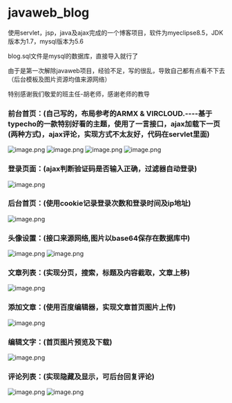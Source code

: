 # javaweb_blog 
使用servlet，jsp，java及ajax完成的一个博客项目，软件为myeclipse8.5，JDK版本为1.7，mysql版本为5.6

blog.sql文件是mysql的数据库，直接导入就行了

由于是第一次解除javaweb项目，经验不足，写的很乱，导致自己都有点看不下去（后台模板及图片资源均值来源网络）

特别感谢我们敬爱的班主任-胡老师，感谢老师的教导

### 前台首页：(自己写的，布局参考的ARMX & VIRCLOUD.----基于typecho的一款特别好看的主题，使用了一言接口，ajax加载下一页(两种方式)，ajax评论，实现方式不太友好，代码在servlet里面)
![image.png](http://ww1.sinaimg.cn/large/005KupFKgy1gckqld7zhkj31hc0q7nla.jpg)
![image.png](http://ww1.sinaimg.cn/large/005KupFKgy1gckqlnv2pzj31hc0q7dkl.jpg)
![image.png](http://ww1.sinaimg.cn/large/005KupFKgy1gckqm9dse3j31hc0q5aij.jpg)
![image.png](http://ww1.sinaimg.cn/large/005KupFKgy1gckqnt9vkwj31hc0q6q6w.jpg)


### 登录页面：(ajax判断验证码是否输入正确，过滤器自动登录)
![image.png](http://ww1.sinaimg.cn/large/005KupFKgy1gckpyfy2qkj31hc0q6wk3.jpg)

### 后台首页：(使用cookie记录登录次数和登录时间及ip地址)
![image.png](http://ww1.sinaimg.cn/large/005KupFKgy1gckq1fknatj31hc0q6td2.jpg)

### 头像设置：(接口来源网络,图片以base64保存在数据库中)
![image.png](http://ww1.sinaimg.cn/large/005KupFKgy1gckq5z4s8vj31hc0q7437.jpg)
![image.png](http://ww1.sinaimg.cn/large/005KupFKgy1gckq7clwexj31hc0smdwu.jpg)

### 文章列表：(实现分页，搜索，标题及内容截取，文章上移)
![image.png](http://ww1.sinaimg.cn/large/005KupFKgy1gckq8966h3j31hc0q6q7d.jpg)

### 添加文章：(使用百度编辑器，实现文章首页图片上传)
![image.png](http://ww1.sinaimg.cn/large/005KupFKgy1gckqch1ol6j31hc0q542f.jpg)

### 编辑文字：(首页图片预览及下载)
![image.png](http://ww1.sinaimg.cn/large/005KupFKgy1gckqe62s3oj31hc0q7td5.jpg)

### 评论列表：(实现隐藏及显示，可后台回复评论)
![image.png](http://ww1.sinaimg.cn/large/005KupFKgy1gckqgmuevej31hc0q70wu.jpg)
![image.png](http://ww1.sinaimg.cn/large/005KupFKgy1gckqgzliivj31hc0qdacw.jpg)

